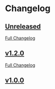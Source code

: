 # Changelog

## [Unreleased](https://github.com/axelarnetwork/axelar-amplifier/tree/HEAD)

[Full Changelog](https://github.com/axelarnetwork/axelar-amplifier/compare/service-registry-v1.2.0..HEAD)

## [v1.2.0](https://github.com/axelarnetwork/axelar-amplifier/tree/voting-verifier-v1.2.0)

[Full Changelog](https://github.com/axelarnetwork/axelar-amplifier/compare/voting-verifier-v1.1.0..voting-verifier-v1.2.0)

## [v1.0.0](https://github.com/axelarnetwork/axelar-amplifier/tree/voting-verifier-v1.0.0)
